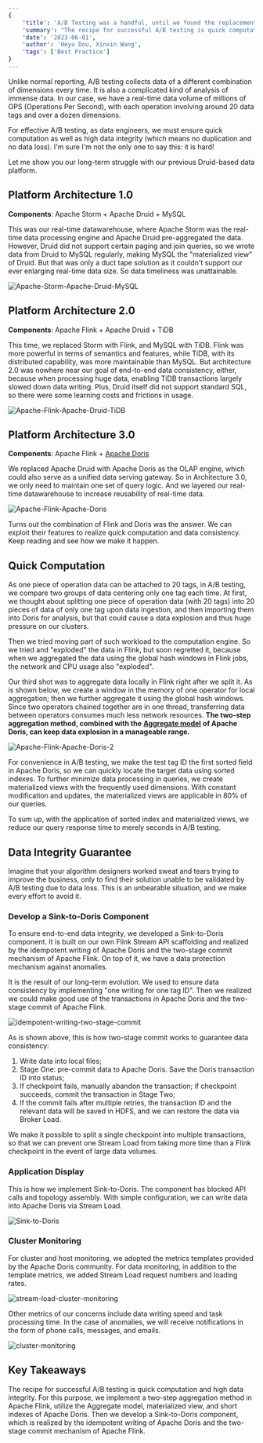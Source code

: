 ```yaml
---
{
    'title': 'A/B Testing was a handful, until we found the replacement for Druid',
    'summary': "The recipe for successful A/B testing is quick computation, no duplication, and no data loss. For that, we used Apache Flink and Apache Doris to build our data platform.",
    'date': '2023-06-01',
    'author': 'Heyu Dou, Xinxin Wang',
    'tags': ['Best Practice']
}
---
```


<!-- 
Licensed to the Apache Software Foundation (ASF) under one
or more contributor license agreements.  See the NOTICE file
distributed with this work for additional information
regarding copyright ownership.  The ASF licenses this file
to you under the Apache License, Version 2.0 (the
"License"); you may not use this file except in compliance
with the License.  You may obtain a copy of the License at

  http://www.apache.org/licenses/LICENSE-2.0

Unless required by applicable law or agreed to in writing,
software distributed under the License is distributed on an
"AS IS" BASIS, WITHOUT WARRANTIES OR CONDITIONS OF ANY
KIND, either express or implied.  See the License for the
specific language governing permissions and limitations
under the License.
-->

Unlike normal reporting, A/B testing collects data of a different combination of dimensions every time. It is also a complicated kind of analysis of immense data. In our case, we have a real-time data volume of millions of OPS (Operations Per Second), with each operation involving around 20 data tags and over a dozen dimensions.

For effective A/B testing, as data engineers, we must ensure quick computation as well as high data integrity (which means no duplication and no data loss). I'm sure I'm not the only one to say this: it is hard!

Let me show you our long-term struggle with our previous Druid-based data platform.

## Platform Architecture 1.0

**Components**: Apache Storm + Apache Druid + MySQL

This was our real-time datawarehouse, where Apache Storm was the real-time data processing engine and Apache Druid pre-aggregated the data. However, Druid did not support certain paging and join queries, so we wrote data from Druid to MySQL regularly, making MySQL the "materialized view" of Druid. But that was only a duct tape solution as it couldn't support our ever enlarging real-time data size. So data timeliness was unattainable.

![Apache-Storm-Apache-Druid-MySQL](../static/images/360_1.png)

## Platform Architecture 2.0

**Components**: Apache Flink + Apache Druid + TiDB

This time, we replaced Storm with Flink, and MySQL with TiDB. Flink was more powerful in terms of semantics and features, while TiDB, with its distributed capability, was more maintainable than MySQL. But architecture 2.0 was nowhere near our goal of end-to-end data consistency, either, because when processing huge data, enabling TiDB transactions largely slowed down data writing. Plus, Druid itself did not support standard SQL, so there were some learning costs and frictions in usage.

![Apache-Flink-Apache-Druid-TiDB](../static/images/360_2.png)

## Platform Architecture 3.0

**Components**: Apache Flink + [Apache Doris](https://github.com/apache/doris)

We replaced Apache Druid with Apache Doris as the OLAP engine, which could also serve as a unified data serving gateway. So in Architecture 3.0, we only need to maintain one set of query logic. And we layered our real-time datawarehouse to increase reusability of real-time data.

![Apache-Flink-Apache-Doris](../static/images/360_3.png)

Turns out the combination of Flink and Doris was the answer. We can exploit their features to realize quick computation and data consistency. Keep reading and see how we make it happen.

## Quick Computation

As one piece of operation data can be attached to 20 tags, in A/B testing, we compare two groups of data centering only one tag each time. At first, we thought about splitting one piece of operation data (with 20 tags) into 20 pieces of data of only one tag upon data ingestion, and then importing them into Doris for analysis, but that could cause a data explosion and thus huge pressure on our clusters. 

Then we tried moving part of such workload to the computation engine. So we tried and "exploded" the data in Flink, but soon regretted it, because when we aggregated the data using the global hash windows in Flink jobs, the network and CPU usage also "exploded".

Our third shot was to aggregate data locally in Flink right after we split it. As is shown below, we create a window in the memory of one operator for local aggregation; then we further aggregate it using the global hash windows. Since two operators chained together are in one thread, transferring data between operators consumes much less network resources. **The two-step aggregation method, combined with the** **[Aggregate model](https://doris.apache.org/docs/dev/data-table/data-model)** **of Apache Doris, can keep data explosion in a manageable range.**

![Apache-Flink-Apache-Doris-2](../static/images/360_4.png)

For convenience in A/B testing, we make the test tag ID the first sorted field in Apache Doris, so we can quickly locate the target data using sorted indexes. To further minimize data processing in queries, we create materialized views with the frequently used dimensions. With constant modification and updates, the materialized views are applicable in 80% of our queries.

To sum up, with the application of sorted index and materialized views, we reduce our query response time to merely seconds in A/B testing.

## Data Integrity Guarantee

Imagine that your algorithm designers worked sweat and tears trying to improve the business, only to find their solution unable to be validated by A/B testing due to data loss. This is an unbearable situation, and we make every effort to avoid it.

### Develop a Sink-to-Doris Component

To ensure end-to-end data integrity, we developed a Sink-to-Doris component. It is built on our own Flink Stream API scaffolding and realized by the idempotent writing of Apache Doris and the two-stage commit mechanism of Apache Flink. On top of it, we have a data protection mechanism against anomalies. 

It is the result of our long-term evolution. We used to ensure data consistency by implementing "one writing for one tag ID". Then we realized we could make good use of the transactions in Apache Doris and the two-stage commit of Apache Flink. 

![idempotent-writing-two-stage-commit](../static/images/360_5.png)

As is shown above, this is how two-stage commit works to guarantee data consistency:

1. Write data into local files;
2. Stage One: pre-commit data to Apache Doris. Save the Doris transaction ID into status;
3. If checkpoint fails, manually abandon the transaction; if checkpoint succeeds, commit the transaction in Stage Two;
4. If the commit fails after multiple retries, the transaction ID and the relevant data will be saved in HDFS, and we can restore the data via Broker Load.

We make it possible to split a single checkpoint into multiple transactions, so that we can prevent one Stream Load from taking more time than a Flink checkpoint in the event of large data volumes.

### Application Display

This is how we implement Sink-to-Doris. The component has blocked API calls and topology assembly. With simple configuration, we can write data into Apache Doris via Stream Load. 

![Sink-to-Doris](../static/images/360_6.png)

### Cluster Monitoring

For cluster and host monitoring, we adopted the metrics templates provided by the Apache Doris community. For data monitoring, in addition to the template metrics, we added Stream Load request numbers and loading rates.

![stream-load-cluster-monitoring](../static/images/360_7.png)

Other metrics of our concerns include data writing speed and task processing time. In the case of anomalies, we will receive notifications in the form of phone calls, messages, and emails.

![cluster-monitoring](../static/images/360_8.png)

## Key Takeaways

The recipe for successful A/B testing is quick computation and high data integrity. For this purpose, we implement a two-step aggregation method in Apache Flink, utilize the Aggregate model, materialized view, and short indexes of Apache Doris. Then we develop a Sink-to-Doris component, which is realized by the idempotent writing of Apache Doris and the two-stage commit mechanism of Apache Flink.

